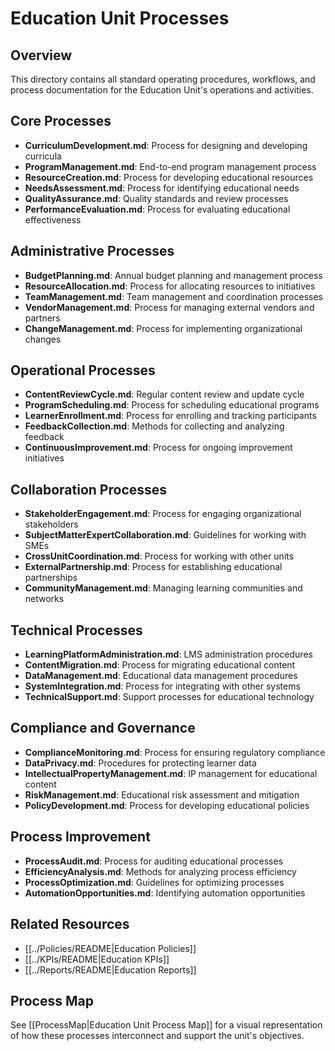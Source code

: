 # Education Unit Processes

## Overview
This directory contains all standard operating procedures, workflows, and process documentation for the Education Unit's operations and activities.

## Core Processes
- **CurriculumDevelopment.md**: Process for designing and developing curricula
- **ProgramManagement.md**: End-to-end program management process
- **ResourceCreation.md**: Process for developing educational resources
- **NeedsAssessment.md**: Process for identifying educational needs
- **QualityAssurance.md**: Quality standards and review processes
- **PerformanceEvaluation.md**: Process for evaluating educational effectiveness

## Administrative Processes
- **BudgetPlanning.md**: Annual budget planning and management process
- **ResourceAllocation.md**: Process for allocating resources to initiatives
- **TeamManagement.md**: Team management and coordination processes
- **VendorManagement.md**: Process for managing external vendors and partners
- **ChangeManagement.md**: Process for implementing organizational changes

## Operational Processes
- **ContentReviewCycle.md**: Regular content review and update cycle
- **ProgramScheduling.md**: Process for scheduling educational programs
- **LearnerEnrollment.md**: Process for enrolling and tracking participants
- **FeedbackCollection.md**: Methods for collecting and analyzing feedback
- **ContinuousImprovement.md**: Process for ongoing improvement initiatives

## Collaboration Processes
- **StakeholderEngagement.md**: Process for engaging organizational stakeholders
- **SubjectMatterExpertCollaboration.md**: Guidelines for working with SMEs
- **CrossUnitCoordination.md**: Process for working with other units
- **ExternalPartnership.md**: Process for establishing educational partnerships
- **CommunityManagement.md**: Managing learning communities and networks

## Technical Processes
- **LearningPlatformAdministration.md**: LMS administration procedures
- **ContentMigration.md**: Process for migrating educational content
- **DataManagement.md**: Educational data management procedures
- **SystemIntegration.md**: Process for integrating with other systems
- **TechnicalSupport.md**: Support processes for educational technology

## Compliance and Governance
- **ComplianceMonitoring.md**: Process for ensuring regulatory compliance
- **DataPrivacy.md**: Procedures for protecting learner data
- **IntellectualPropertyManagement.md**: IP management for educational content
- **RiskManagement.md**: Educational risk assessment and mitigation
- **PolicyDevelopment.md**: Process for developing educational policies

## Process Improvement
- **ProcessAudit.md**: Process for auditing educational processes
- **EfficiencyAnalysis.md**: Methods for analyzing process efficiency
- **ProcessOptimization.md**: Guidelines for optimizing processes
- **AutomationOpportunities.md**: Identifying automation opportunities

## Related Resources
- [[../Policies/README|Education Policies]]
- [[../KPIs/README|Education KPIs]]
- [[../Reports/README|Education Reports]]

## Process Map
See [[ProcessMap|Education Unit Process Map]] for a visual representation of how these processes interconnect and support the unit's objectives. 
